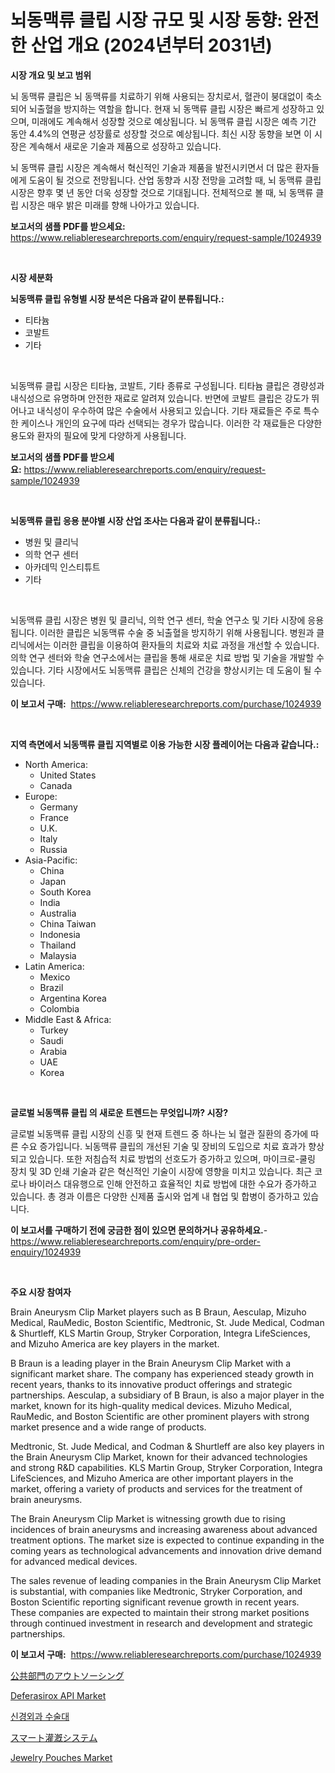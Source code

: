 <p><h1>뇌동맥류 클립 시장 규모 및 시장 동향: 완전한 산업 개요 (2024년부터 2031년)</h1></p><p><strong>시장 개요 및 보고 범위</strong></p>
<p><p>뇌 동맥류 클립은 뇌 동맥류를 치료하기 위해 사용되는 장치로서, 혈관이 붕대없이 축소되어 뇌출혈을 방지하는 역할을 합니다. 현재 뇌 동맥류 클립 시장은 빠르게 성장하고 있으며, 미래에도 계속해서 성장할 것으로 예상됩니다. 뇌 동맥류 클립 시장은 예측 기간 동안 4.4%의 연평균 성장률로 성장할 것으로 예상됩니다. 최신 시장 동향을 보면 이 시장은 계속해서 새로운 기술과 제품으로 성장하고 있습니다.</p><p>뇌 동맥류 클립 시장은 계속해서 혁신적인 기술과 제품을 발전시키면서 더 많은 환자들에게 도움이 될 것으로 전망됩니다. 산업 동향과 시장 전망을 고려할 때, 뇌 동맥류 클립 시장은 향후 몇 년 동안 더욱 성장할 것으로 기대됩니다. 전체적으로 볼 때, 뇌 동맥류 클립 시장은 매우 밝은 미래를 향해 나아가고 있습니다.</p></p>
<p><strong>보고서의 샘플 PDF를 받으세요:</strong> <a href="https://www.reliableresearchreports.com/enquiry/request-sample/1024939">https://www.reliableresearchreports.com/enquiry/request-sample/1024939</a></p>
<p>&nbsp;</p>
<p><strong>시장 세분화</strong></p>
<p><strong>뇌동맥류 클립 유형별 시장 분석은 다음과 같이 분류됩니다.:</strong></p>
<p><ul><li>티타늄</li><li>코발트</li><li>기타</li></ul></p>
<p>&nbsp;</p>
<p><p>뇌동맥류 클립 시장은 티타늄, 코발트, 기타 종류로 구성됩니다. 티타늄 클립은 경량성과 내식성으로 유명하며 안전한 재료로 알려져 있습니다. 반면에 코발트 클립은 강도가 뛰어나고 내식성이 우수하여 많은 수술에서 사용되고 있습니다. 기타 재료들은 주로 특수한 케이스나 개인의 요구에 따라 선택되는 경우가 많습니다. 이러한 각 재료들은 다양한 용도와 환자의 필요에 맞게 다양하게 사용됩니다.</p></p>
<p><strong>보고서의 샘플 PDF를 받으세요:</strong>&nbsp;<a href="https://www.reliableresearchreports.com/enquiry/request-sample/1024939">https://www.reliableresearchreports.com/enquiry/request-sample/1024939</a></p>
<p>&nbsp;</p>
<p><strong> 뇌동맥류 클립 응용 분야별 시장 산업 조사는 다음과 같이 분류됩니다.:</strong></p>
<p><ul><li>병원 및 클리닉</li><li>의학 연구 센터</li><li>아카데믹 인스티튜트</li><li>기타</li></ul></p>
<p>&nbsp;</p>
<p><p>뇌동맥류 클립 시장은 병원 및 클리닉, 의학 연구 센터, 학술 연구소 및 기타 시장에 응용됩니다. 이러한 클립은 뇌동맥류 수술 중 뇌출혈을 방지하기 위해 사용됩니다. 병원과 클리닉에서는 이러한 클립을 이용하여 환자들의 치료와 치료 과정을 개선할 수 있습니다. 의학 연구 센터와 학술 연구소에서는 클립을 통해 새로운 치료 방법 및 기술을 개발할 수 있습니다. 기타 시장에서도 뇌동맥류 클립은 신체의 건강을 향상시키는 데 도움이 될 수 있습니다.</p></p>
<p><strong>이 보고서 구매:</strong>&nbsp; <a href="https://www.reliableresearchreports.com/purchase/1024939">https://www.reliableresearchreports.com/purchase/1024939</a></p>
<p>&nbsp;</p>
<p><strong>지역 측면에서 뇌동맥류 클립 지역별로 이용 가능한 시장 플레이어는 다음과 같습니다.:</strong></p>
<p><ul>
    <li>
        North America:
        <ul>
            <li>United States</li>
            <li>Canada</li>
        </ul>
    </li>
    <li>
        Europe:
        <ul>
            <li>Germany</li>
            <li>France</li>
            <li>U.K.</li>
            <li>Italy</li>
            <li>Russia</li>
        </ul>
    </li>
    <li>
        Asia-Pacific:
        <ul>
            <li>China</li>
            <li>Japan</li>
            <li>South Korea</li>
            <li>India</li>
            <li>Australia</li>
            <li>China Taiwan</li>
            <li>Indonesia</li>
            <li>Thailand</li>
            <li>Malaysia</li>
        </ul>
    </li>
    <li>
        Latin America:
        <ul>
            <li>Mexico</li>
            <li>Brazil</li>
            <li>Argentina Korea</li>
            <li>Colombia</li>
        </ul>
    </li>
    <li>
        Middle East & Africa:
        <ul>
            <li>Turkey</li>
            <li>Saudi</li>
            <li>Arabia</li>
            <li>UAE</li>
            <li>Korea</li>
        </ul>
    </li>
    </ul></p>
<p>&nbsp;</p>
<p><strong>글로벌 뇌동맥류 클립 의 새로운 트렌드는 무엇입니까? 시장?</strong></p>
<p><p>글로벌 뇌동맥류 클립 시장의 신흥 및 현재 트렌드 중 하나는 뇌 혈관 질환의 증가에 따른 수요 증가입니다. 뇌동맥류 클립의 개선된 기술 및 장비의 도입으로 치료 효과가 향상되고 있습니다. 또한 저침습적 치료 방법의 선호도가 증가하고 있으며, 마이크로-쿨링 장치 및 3D 인쇄 기술과 같은 혁신적인 기술이 시장에 영향을 미치고 있습니다. 최근 코로나 바이러스 대유행으로 인해 안전하고 효율적인 치료 방법에 대한 수요가 증가하고 있습니다. 총 경과 이름은 다양한 신제품 출시와 업계 내 협업 및 합병이 증가하고 있습니다.</p></p>
<p><strong>이 보고서를 구매하기 전에 궁금한 점이 있으면 문의하거나 공유하세요.</strong>- <a href="https://www.reliableresearchreports.com/enquiry/pre-order-enquiry/1024939">https://www.reliableresearchreports.com/enquiry/pre-order-enquiry/1024939</a></p>
<p>&nbsp;</p>
<p><strong>주요 시장 참여자</strong></p>
<p><p>Brain Aneurysm Clip Market players such as B Braun, Aesculap, Mizuho Medical, RauMedic, Boston Scientific, Medtronic, St. Jude Medical, Codman & Shurtleff, KLS Martin Group, Stryker Corporation, Integra LifeSciences, and Mizuho America are key players in the market.</p><p>B Braun is a leading player in the Brain Aneurysm Clip Market with a significant market share. The company has experienced steady growth in recent years, thanks to its innovative product offerings and strategic partnerships. Aesculap, a subsidiary of B Braun, is also a major player in the market, known for its high-quality medical devices. Mizuho Medical, RauMedic, and Boston Scientific are other prominent players with strong market presence and a wide range of products.</p><p>Medtronic, St. Jude Medical, and Codman & Shurtleff are also key players in the Brain Aneurysm Clip Market, known for their advanced technologies and strong R&D capabilities. KLS Martin Group, Stryker Corporation, Integra LifeSciences, and Mizuho America are other important players in the market, offering a variety of products and services for the treatment of brain aneurysms.</p><p>The Brain Aneurysm Clip Market is witnessing growth due to rising incidences of brain aneurysms and increasing awareness about advanced treatment options. The market size is expected to continue expanding in the coming years as technological advancements and innovation drive demand for advanced medical devices.</p><p>The sales revenue of leading companies in the Brain Aneurysm Clip Market is substantial, with companies like Medtronic, Stryker Corporation, and Boston Scientific reporting significant revenue growth in recent years. These companies are expected to maintain their strong market positions through continued investment in research and development and strategic partnerships.</p></p>
<p><strong>이 보고서 구매:</strong>&nbsp;&nbsp;<a href="https://www.reliableresearchreports.com/purchase/1024939">https://www.reliableresearchreports.com/purchase/1024939</a></p>
<p><p><a href="https://github.com/xnljig2898992/Market-Research-Report-List-1/blob/main/93086645220.md">公共部門のアウトソーシング</a></p><p><a href="https://issuu.com/reportprime-2/docs/deferasirox-api-market-size-2030.pptx">Deferasirox API Market</a></p><p><a href="https://github.com/vsn7qpua81q/Market-Research-Report-List-1/blob/main/83512334794.md">신경외과 수술대</a></p><p><a href="https://github.com/adcxff01450218/Market-Research-Report-List-1/blob/main/66948635221.md">スマート灌漑システム</a></p><p><a href="https://github.com/PeterParrish5/Market-Research-Report-List-4/blob/main/jewelry-pouches-market.md">Jewelry Pouches Market</a></p></p>
